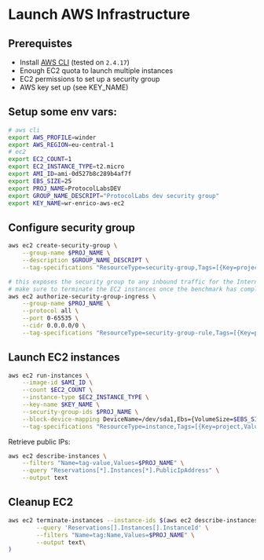 # Launch AWS Infrastructure 

## Prerequistes

* Install [AWS CLI](https://docs.aws.amazon.com/cli/latest/userguide/getting-started-install.html) (tested on `2.4.17`)
* Enough EC2 quota to launch multiple instances
* EC2 permissions to set up a security group
* AWS key set up (see KEY_NAME)

## Setup some env vars:

```bash
# aws cli
export AWS_PROFILE=winder
export AWS_REGION=eu-central-1
# ec2
export EC2_COUNT=1
export EC2_INSTANCE_TYPE=t2.micro
export AMI_ID=ami-0d527b8c289b4af7f
export EBS_SIZE=25
export PROJ_NAME=ProtocolLabsDEV
export GROUP_NAME_DESCRIPT="ProtocolLabs dev security group"
export KEY_NAME=wr-enrico-aws-ec2
```

## Configure security group


```bash
aws ec2 create-security-group \
    --group-name $PROJ_NAME \
    --description $GROUP_NAME_DESCRIPT \
    --tag-specifications "ResourceType=security-group,Tags=[{Key=project,Value=$PROJ_NAME},{Key=Name,Value=$PROJ_NAME}]"

# this exposes the security group to any inbound traffic for the Internet
# make sure to terminate the EC2 instances once the benchmark has completed
aws ec2 authorize-security-group-ingress \
    --group-name $PROJ_NAME \
    --protocol all \
    --port 0-65535 \
    --cidr 0.0.0.0/0 \
    --tag-specifications "ResourceType=security-group-rule,Tags=[{Key=project,Value=$PROJ_NAME},{Key=Name,Value=$PROJ_NAME}]"
```

## Launch EC2 instances

```bash
aws ec2 run-instances \
    --image-id $AMI_ID \
    --count $EC2_COUNT \
    --instance-type $EC2_INSTANCE_TYPE \
    --key-name $KEY_NAME \
    --security-group-ids $PROJ_NAME \
    --block-device-mapping DeviceName=/dev/sda1,Ebs={VolumeSize=$EBS_SIZE} \
    --tag-specifications "ResourceType=instance,Tags=[{Key=project,Value=$PROJ_NAME},{Key=Name,Value=$PROJ_NAME}]" "ResourceType=volume,Tags=[{Key=project,Value=$PROJ_NAME},{Key=Name,Value=$PROJ_NAME}]"
```

Retrieve public IPs:

```bash
aws ec2 describe-instances \
    --filters "Name=tag-value,Values=$PROJ_NAME" \
    --query "Reservations[*].Instances[*].PublicIpAddress" \
    --output text
```

## Cleanup EC2

```bash
aws ec2 terminate-instances --instance-ids $(aws ec2 describe-instances \
        --query 'Reservations[].Instances[].InstanceId' \
        --filters "Name=tag:Name,Values=$PROJ_NAME" \
        --output text\
)
```